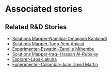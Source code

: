 # Associated stories

<!-- !!DO NOT REMOVE!! start autogenerated hyperlinks -->
## Related R&D Stories
- [Solutions Mapper\-Namibia\-Omagano Kankondi](/stories/?doc=SolutionMappers_NAM)
- [Solutions Mapper\-Togo\-Yem Ahiasti](/stories/?doc=SolutionMappers_TGO)
- [Experimenter-Eswatini-Zandile Mthembu](/stories/?doc=Experimenters_SWY)
- [Solutions Mapper-Iraq- Hassan Al-Rubaiey](/stories/?doc=SolutionMappers_IRQ)
- [Explorer\-Laos\-Lakuna](/stories/?doc=Explorers_LAO)
- [Experimenter-Colombia-Juan David Martin](/stories/?doc=Experimenters_COL)
<!-- !!DO NOT REMOVE!! end autogenerated hyperlinks -->